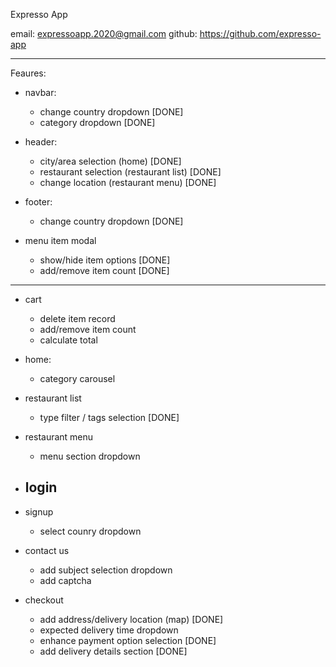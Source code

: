 Expresso App


email: expressoapp.2020@gmail.com
github: https://github.com/expresso-app

----------------------------------------------------

Feaures:

- navbar:
    - change country dropdown [DONE]
    - category dropdown [DONE]

- header:
    - city/area selection (home) [DONE]
    - restaurant selection (restaurant list) [DONE]
    - change location (restaurant menu) [DONE]

- footer:
    - change country dropdown [DONE]

- menu item modal
    - show/hide item options [DONE]
    - add/remove item count [DONE]



----------------------------------------------------------------------------------



- cart
    - delete item record
    - add/remove item count
    - calculate total


- home:
    - category carousel 

- restaurant list
    - type filter / tags selection  [DONE]

- restaurant menu
    - menu section dropdown    

- login 
    - 

- signup
    - select counry dropdown

- contact us
    - add subject selection dropdown
    - add captcha

- checkout
    - add address/delivery location (map) [DONE]
    - expected delivery time dropdown
    - enhance payment option selection [DONE] 
    - add delivery details section    [DONE]



